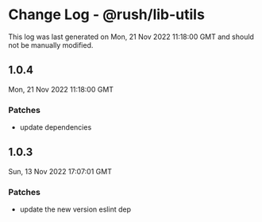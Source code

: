 # Change Log - @rush/lib-utils

This log was last generated on Mon, 21 Nov 2022 11:18:00 GMT and should not be manually modified.

## 1.0.4
Mon, 21 Nov 2022 11:18:00 GMT

### Patches

- update dependencies

## 1.0.3
Sun, 13 Nov 2022 17:07:01 GMT

### Patches

- update the new version eslint dep

